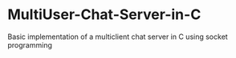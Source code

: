# MultiUser-Chat-Server-in-C
Basic implementation of a multiclient chat server in C using socket programming
